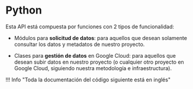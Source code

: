 # Python

Esta API está compuesta por funciones con 2 tipos de funcionalidad:

- Módulos para **solicitud de datos**: para aquellos que desean
  solamente consultar los datos y metadatos de nuestro proyecto.

- Clases para **gestión de datos** en Google Cloud: para
  aquellos que desean subir datos en nuestro proyecto (o cualquier otro
  proyecto en Google Cloud, siguiendo nuestra metodología e infraestructura).

!!! Info "Toda la documentación del código siguiente está en inglés"
